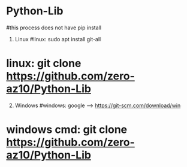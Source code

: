 # Python-Lib
#this process does not have pip install

1) Linux
#linux: sudo apt install git-all
# linux: git clone https://github.com/zero-az10/Python-Lib

2) Windows
#windows: google -->  https://git-scm.com/download/win
# windows cmd: git clone https://github.com/zero-az10/Python-Lib
